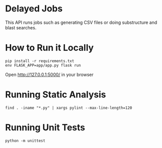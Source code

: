 # Delayed Jobs

This API runs jobs such as generating CSV files or doing substructure and blast searches. 

# How to Run it Locally

```
pip install -r requirements.txt
env FLASK_APP=app/app.py flask run
```

Open http://127.0.0.1:5000/ in your browser

# Running Static Analysis 

```
find . -iname "*.py" | xargs pylint --max-line-length=120
```

# Running Unit Tests

```
python -m unittest
```